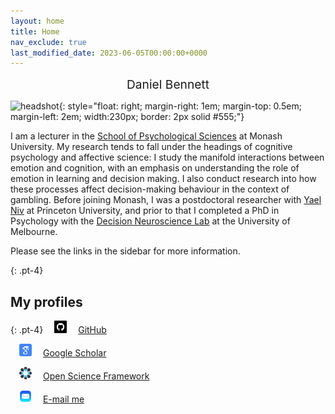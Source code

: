 ```yaml
---
layout: home
title: Home
nav_exclude: true
last_modified_date: 2023-06-05T00:00:00+0000
---
```


<div align="center" style="font-size:2vw">
  Daniel Bennett
</div>

![headshot](/assets/img/headshot.png){: style="float: right; margin-right: 1em; margin-top: 0.5em; margin-left: 2em; width:230px; border: 2px solid #555;"}

I am a lecturer in the [School of Psychological Sciences](https://www.monash.edu/medicine/psych/home) at Monash University. My research tends to fall under the headings of cognitive psychology and affective science: I study the manifold interactions between emotion and cognition, with an emphasis on understanding the role of emotion in learning and decision making. I also conduct research into how these processes affect decision-making behaviour in the context of gambling. Before joining Monash, I was a postdoctoral researcher with [Yael Niv](https://nivlab.princeton.edu/) at Princeton University, and prior to that I completed a PhD in Psychology with the [Decision Neuroscience Lab](https://dlab.unimelb.edu.au/) at the University of Melbourne.

Please see the links in the sidebar for more information.

{: .pt-4}
## My profiles

{: .pt-4}
<img src="/assets/img/github.png" width="20" height="20" style="margin-left: 1em; margin-right: 1em;"/> [GitHub](https://github.com/bennett-daniel/)

<img src="/assets/img/google-scholar.png" width="20" height="20" style="margin-left: 1em; margin-right: 1em;"/> [Google Scholar](https://scholar.google.com/citations?user=r9OPOJEAAAAJ&hl=en)

<img src="/assets/img/osf.png" width="20" height="20" style="margin-left: 1em; margin-right: 1em;"/> [Open Science Framework](https://osf.io/8jtxy/)

<img src="/assets/img/mail.png" width="20" height="20" style="margin-left: 1em; margin-right: 1em;"/> [E-mail me](mailto:daniel.bennett@monash.edu)
